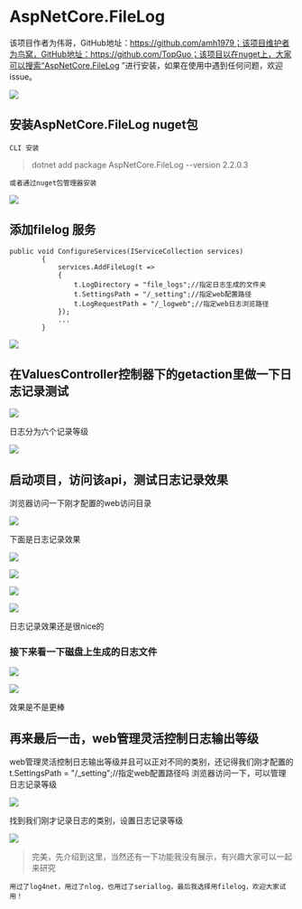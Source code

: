
# AspNetCore.FileLog
该项目作者为伟哥，GitHub地址：https://github.com/amh1979；该项目维护者为鸟窝，GitHub地址：https://github.com/TopGuo；该项目以在nuget上，大家可以搜索“AspNetCore.FileLog ”进行安装，如果在使用中遇到任何问题，欢迎issue。

![](https://img2018.cnblogs.com/blog/1106982/201901/1106982-20190120230721263-1429436367.png)



## 安装AspNetCore.FileLog nuget包

`CLI 安装`

>dotnet add package AspNetCore.FileLog --version 2.2.0.3

`或者通过nuget包管理器安装`

![](https://img2018.cnblogs.com/blog/1106982/201901/1106982-20190120223943032-1155233962.png)

## 添加filelog 服务

```
public void ConfigureServices(IServiceCollection services)
        {
            services.AddFileLog(t =>
            {
                t.LogDirectory = "file_logs";//指定日志生成的文件夹
                t.SettingsPath = "/_setting";//指定web配置路径
                t.LogRequestPath = "/_logweb";//指定web日志浏览路径
            });
            ...
        }

```
![](https://img2018.cnblogs.com/blog/1106982/201901/1106982-20190120224440281-278188196.png)

## 在ValuesController控制器下的getaction里做一下日志记录测试

![](https://img2018.cnblogs.com/blog/1106982/201901/1106982-20190120224804223-1477725735.png)

日志分为六个记录等级

![](https://img2018.cnblogs.com/blog/1106982/201901/1106982-20190120225055884-1991165772.png)

## 启动项目，访问该api，测试日志记录效果

浏览器访问一下刚才配置的web访问目录

![](https://img2018.cnblogs.com/blog/1106982/201901/1106982-20190120225409537-1015592593.png)

下面是日志记录效果

![](https://img2018.cnblogs.com/blog/1106982/201901/1106982-20190120225547010-794808786.png)

![](https://img2018.cnblogs.com/blog/1106982/201901/1106982-20190120225603827-1894471975.png)

![](https://img2018.cnblogs.com/blog/1106982/201901/1106982-20190120225619377-669229829.png)

![](https://img2018.cnblogs.com/blog/1106982/201901/1106982-20190120225633777-1168839451.png)

日志记录效果还是很nice的

### 接下来看一下磁盘上生成的日志文件

![](https://img2018.cnblogs.com/blog/1106982/201901/1106982-20190120225902872-917737230.png)

![](https://img2018.cnblogs.com/blog/1106982/201901/1106982-20190120225915857-143342677.png)

效果是不是更棒

## 再来最后一击，web管理灵活控制日志输出等级

web管理灵活控制日志输出等级并且可以正对不同的类别，还记得我们刚才配置的t.SettingsPath = "/_setting";//指定web配置路径吗
浏览器访问一下，可以管理日志记录等级

![](https://img2018.cnblogs.com/blog/1106982/201901/1106982-20190120230306747-1400747272.png)

找到我们刚才记录日志的类别，设置日志记录等级

![](https://img2018.cnblogs.com/blog/1106982/201901/1106982-20190120230357067-1303053798.png)

> 完美，先介绍到这里，当然还有一下功能我没有展示，有兴趣大家可以一起来研究

`用过了log4net，用过了nlog，也用过了seriallog，最后我选择用filelog，欢迎大家试用！`



